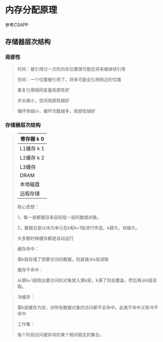 # 内存分配原理



参考CSAPP



## 存储器层次结构

### 局部性

> 时间：被引用过一次的内存位置很可能在将来被继续引用
>
> 空间：一个位置被引用了，将来可能会引用附近的位置
>
> 重复引用相同变量局部性好
>
> 步长越小，空间局部性越好
>
> 循环体越小，循环次数越多，局部性越好

### 存储器层次结构

> | 寄存器           k  0 |
> | --------------------- |
> | L1缓存           k  1 |
> | L2缓存           k  2 |
> | L3缓存                |
> | DRAM                  |
> | 本地磁盘              |
> | 远程存储              |
>
> 核心思想：
>
> 1，每一层都缓存来自较低一层的数据对象。
>
> 2，数据总是以块为单元在k和k+1层进行传送，k越大，块越大。
>
> 大多数时候缓存都是自动运行

> 缓存命中：
>
> 第k层存储了想要访问的数据，则直接从k层读取
>
> 缓存不命中：
>
> 从第k+1层取出要访问的对象放入第k层，k满了则会覆盖。然后再从k层读取。

> 冷缓存：
>
> 第k层缓存为空，对所有数据对象的访问都不会命中。此类不命中又称冷不命中
>
> 工作集：
>
> 每个阶段访问缓存块的某个相对稳定的集合。

> 
